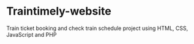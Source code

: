 # Traintimely-website
Train ticket booking and check train schedule project using HTML, CSS, JavaScript and PHP

